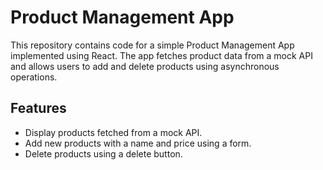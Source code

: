 # Product Management App

This repository contains code for a simple Product Management App implemented using React. The app fetches product data from a mock API and allows users to add and delete products using asynchronous operations.

## Features

- Display products fetched from a mock API.
- Add new products with a name and price using a form.
- Delete products using a delete button.
